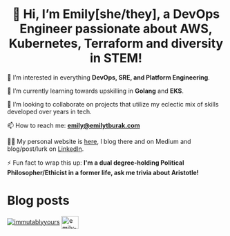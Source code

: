 <h1 align="center">👋 Hi, I’m Emily[she/they], a DevOps Engineer passionate about AWS, Kubernetes, Terraform and diversity in STEM!</h1>

👀 I’m interested in everything **DevOps, SRE, and Platform Engineering**.

🌱 I’m currently learning towards upskilling in **Golang** and **EKS**.

💞️ I’m looking to collaborate on projects that utilize my eclectic mix of skills developed over years in tech.

📫 How to reach me: **emily@emilytburak.com**

👨‍💻 My personal website is [here](https://www.emilytburak.com), I blog there and on Medium and blog/post/lurk on [LinkedIn](https://www.linkedin.com/in/emily-burak/).

⚡ Fun fact to wrap this up: **I'm a dual degree-holding Political Philosopher/Ethicist in a former life, ask me trivia about Aristotle!**

# Blog posts

<!-- BLOG-POST-LIST:START -->
<!-- BLOG-POST-LIST:END -->

<p align="left"> <a href="https://twitter.com/immutablyyours" target="blank"><img src="https://img.shields.io/twitter/follow/immutablyyours?logo=twitter&style=for-the-badge" alt="immutablyyours" /></a> 
<a href="https://www.linkedin.com/in/emily-burak/" target="blank"><img align="center" src="https://cdn.jsdelivr.net/npm/simple-icons@3.0.1/icons/linkedin.svg" alt="emily-burak" height="30" width="40" /></a> </p>

